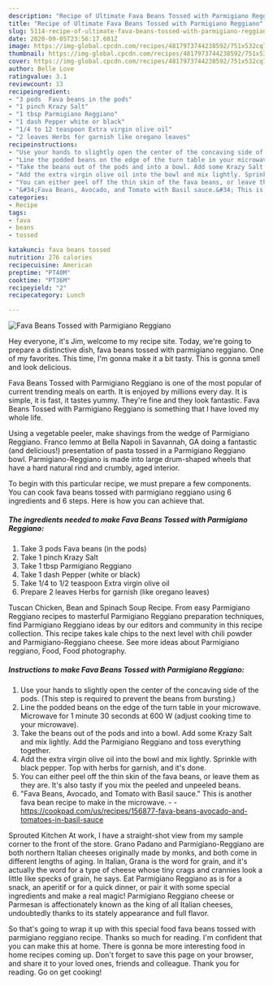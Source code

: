 ```yaml
---
description: "Recipe of Ultimate Fava Beans Tossed with Parmigiano Reggiano"
title: "Recipe of Ultimate Fava Beans Tossed with Parmigiano Reggiano"
slug: 5114-recipe-of-ultimate-fava-beans-tossed-with-parmigiano-reggiano
date: 2020-09-05T23:56:17.601Z
image: https://img-global.cpcdn.com/recipes/4817973744238592/751x532cq70/fava-beans-tossed-with-parmigiano-reggiano-recipe-main-photo.jpg
thumbnail: https://img-global.cpcdn.com/recipes/4817973744238592/751x532cq70/fava-beans-tossed-with-parmigiano-reggiano-recipe-main-photo.jpg
cover: https://img-global.cpcdn.com/recipes/4817973744238592/751x532cq70/fava-beans-tossed-with-parmigiano-reggiano-recipe-main-photo.jpg
author: Belle Love
ratingvalue: 3.1
reviewcount: 13
recipeingredient:
- "3 pods  Fava beans in the pods"
- "1 pinch Krazy Salt"
- "1 tbsp Parmigiano Reggiano"
- "1 dash Pepper white or black"
- "1/4 to 12 teaspoon Extra virgin olive oil"
- "2 leaves Herbs for garnish like oregano leaves"
recipeinstructions:
- "Use your hands to slightly open the center of the concaving side of the pods. (This step is required to prevent the beans from bursting.)"
- "Line the podded beans on the edge of the turn table in your microwave. Microwave for 1 minute 30 seconds at 600 W (adjust cooking time to your microwave)."
- "Take the beans out of the pods and into a bowl. Add some Krazy Salt and mix lightly. Add the Parmigiano Reggiano and toss everything together."
- "Add the extra virgin olive oil into the bowl and mix lightly. Sprinkle with black pepper. Top with herbs for garnish, and it&#39;s done."
- "You can either peel off the thin skin of the fava beans, or leave them as they are. It&#39;s also tasty if you mix the peeled and unpeeled beans."
- "&#34;Fava Beans, Avocado, and Tomato with Basil sauce.&#34; This is another fava bean recipe to make in the microwave.  https://cookpad.com/us/recipes/156877-fava-beans-avocado-and-tomatoes-in-basil-sauce"
categories:
- Recipe
tags:
- fava
- beans
- tossed

katakunci: fava beans tossed 
nutrition: 276 calories
recipecuisine: American
preptime: "PT40M"
cooktime: "PT36M"
recipeyield: "2"
recipecategory: Lunch

---
```



![Fava Beans Tossed with Parmigiano Reggiano](https://img-global.cpcdn.com/recipes/4817973744238592/751x532cq70/fava-beans-tossed-with-parmigiano-reggiano-recipe-main-photo.jpg)

Hey everyone, it's Jim, welcome to my recipe site. Today, we're going to prepare a distinctive dish, fava beans tossed with parmigiano reggiano. One of my favorites. This time, I'm gonna make it a bit tasty. This is gonna smell and look delicious.

Fava Beans Tossed with Parmigiano Reggiano is one of the most popular of current trending meals on earth. It is enjoyed by millions every day. It is simple, it is fast, it tastes yummy. They're fine and they look fantastic. Fava Beans Tossed with Parmigiano Reggiano is something that I have loved my whole life.

Using a vegetable peeler, make shavings from the wedge of Parmigiano Reggiano. Franco Iemmo at Bella Napoli in Savannah, GA doing a fantastic (and delicious!) presentation of pasta tossed in a Parmigiano Reggiano bowl. Parmigiano-Reggiano is made into large drum-shaped wheels that have a hard natural rind and crumbly, aged interior.


To begin with this particular recipe, we must prepare a few components. You can cook fava beans tossed with parmigiano reggiano using 6 ingredients and 6 steps. Here is how you can achieve that.

<!--inarticleads1-->

##### The ingredients needed to make Fava Beans Tossed with Parmigiano Reggiano:

1. Take 3 pods  Fava beans (in the pods)
1. Take 1 pinch Krazy Salt
1. Take 1 tbsp Parmigiano Reggiano
1. Take 1 dash Pepper (white or black)
1. Take 1/4 to 1/2 teaspoon Extra virgin olive oil
1. Prepare 2 leaves Herbs for garnish (like oregano leaves)


Tuscan Chicken, Bean and Spinach Soup Recipe. From easy Parmigiano Reggiano recipes to masterful Parmigiano Reggiano preparation techniques, find Parmigiano Reggiano ideas by our editors and community in this recipe collection. This recipe takes kale chips to the next level with chili powder and Parmigiano-Reggiano cheese. See more ideas about Parmigiano reggiano, Food, Food photography. 

<!--inarticleads2-->

##### Instructions to make Fava Beans Tossed with Parmigiano Reggiano:

1. Use your hands to slightly open the center of the concaving side of the pods. (This step is required to prevent the beans from bursting.)
1. Line the podded beans on the edge of the turn table in your microwave. Microwave for 1 minute 30 seconds at 600 W (adjust cooking time to your microwave).
1. Take the beans out of the pods and into a bowl. Add some Krazy Salt and mix lightly. Add the Parmigiano Reggiano and toss everything together.
1. Add the extra virgin olive oil into the bowl and mix lightly. Sprinkle with black pepper. Top with herbs for garnish, and it&#39;s done.
1. You can either peel off the thin skin of the fava beans, or leave them as they are. It&#39;s also tasty if you mix the peeled and unpeeled beans.
1. &#34;Fava Beans, Avocado, and Tomato with Basil sauce.&#34; This is another fava bean recipe to make in the microwave. -  - https://cookpad.com/us/recipes/156877-fava-beans-avocado-and-tomatoes-in-basil-sauce


Sprouted Kitchen At work, I have a straight-shot view from my sample corner to the front of the store. Grano Padano and Parmigiano-Reggiano are both northern Italian cheeses originally made by monks, and both come in different lengths of aging. In Italian, Grana is the word for grain, and it&#39;s actually the word for a type of cheese whose tiny crags and crannies look a little like specks of grain, he says. Eat Parmigiano Reggiano as is for a snack, an aperitif or for a quick dinner, or pair it with some special ingredients and make a real magic! Parmigiano Reggiano cheese or Parmesan is affectionately known as the king of all Italian cheeses, undoubtedly thanks to its stately appearance and full flavor. 

So that's going to wrap it up with this special food fava beans tossed with parmigiano reggiano recipe. Thanks so much for reading. I'm confident that you can make this at home. There is gonna be more interesting food in home recipes coming up. Don't forget to save this page on your browser, and share it to your loved ones, friends and colleague. Thank you for reading. Go on get cooking!
